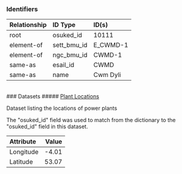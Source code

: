 ### Identifiers

| Relationship   | ID Type     | ID(s)    |
|:---------------|:------------|:---------|
| root           | osuked_id   | 10111    |
| element-of     | sett_bmu_id | E_CWMD-1 |
| element-of     | ngc_bmu_id  | CWMD-1   |
| same-as        | esail_id    | CWMD     |
| same-as        | name        | Cwm Dyli |

<br>
### Datasets
##### <a href="https://raw.githubusercontent.com/OSUKED/Dictionary-Datasets/main/datasets/plant-locations/datapackage.json">Plant Locations</a>

Dataset listing the locations of power plants

The "osuked_id" field was used to match from the dictionary to the "osuked_id" field in this dataset.

| Attribute   |   Value |
|:------------|--------:|
| Longitude   |   -4.01 |
| Latitude    |   53.07 |
